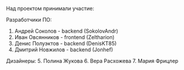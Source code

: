 Над проектом принимали участие:

Разработчики ПО:

1. Андрей Соколов - backend (SokolovAndr)
2. Иван Овсянников - frontend (Zeltharion)
3. Денис Полуэктов - backend (DenisKT85)
4. Дмитрий Новжилов - backend (Jonhef)

Дизайнеры:
5. Полина Жукова
6. Вера Расхожева
7. Мария Фрицлер

